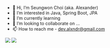 - 👋 Hi, I’m Seungwon Choi (aka. Alexander)
- 👀 I’m interested in Java, Spring Boot, JPA
- 🌱 I’m currently learning 
- 💞️ I’m looking to collaborate on ...
- 📫 How to reach me - dev.alxndr@gmail.com

<p>
  <img src="https://img.shields.io/badge/SpringBoot-F05138?style=flat-square&logo=Spring-boot&logoColor=white"/>
  <img src="https://img.shields.io/badge/Hibernate-F05138?style=flat-square&logo=Hibernate&logoColor=white"/>
</p>
<!---
dev-alxndr/dev-alxndr is a ✨ special ✨ repository because its `README.md` (this file) appears on your GitHub profile.
You can click the Preview link to take a look at your changes.
--->



